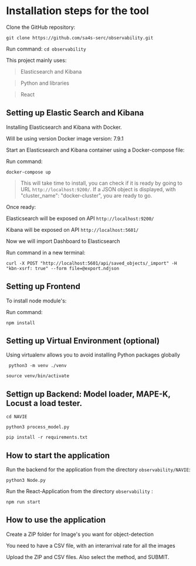 # Installation steps for the tool

Clone the GitHub repository:

`git clone https://github.com/sa4s-serc/observability.git`

Run command:
`cd observability`

This project mainly uses:
> Elasticsearch and Kibana

> Python and libraries

>  React

## Setting up Elastic Search and Kibana 

Installing Elasticsearch and Kibana with Docker.

Will be using version Docker image version: 7.9.1

Start an Elasticsearch and Kibana container using a Docker-compose file:

Run command:

`docker-compose up`

> This will take time to install, you can check if it is ready by going to URL `http://localhost:9200/`.
> If a JSON object is displayed, with "cluster_name": "docker-cluster", you are ready to go.

Once ready:

Elasticsearch will be exposed on API `http://localhost:9200/`

Kibana will be exposed on API `http://localhost:5601/`

Now we will import Dashboard to Elasticsearch 

Run command in a new terminal:

`curl -X POST "http://localhost:5601/api/saved_objects/_import" -H "kbn-xsrf: true" --form file=@export.ndjson`

## Setting up Frontend

To install node module's:

Run command:

`npm install`

## Setting up Virtual Environment (optional)

Using virtualenv allows you to avoid installing Python packages globally

` python3 -m venv ./venv`

 `source venv/bin/activate`
 
## Settign up Backend: Model loader, MAPE-K, Locust a load tester.

`cd NAVIE`

`python3 process_model.py`

`pip install -r requirements.txt`

## How to start the application

Run the backend for the application from the directory `observability/NAVIE`:

`python3 Node.py`

Run the React-Application from the directory `observability` :

`npm run start`


## How to use the application

Create a ZIP folder for Image's you want for object-detection

You need to have a CSV file, with an interarrival rate for all the images

Upload the ZIP and CSV files. Also select the method, and SUBMIT.



